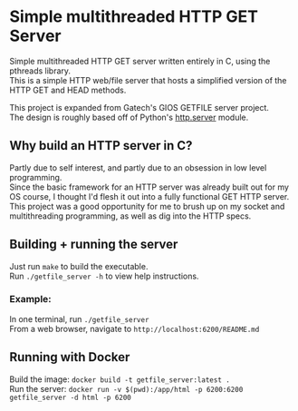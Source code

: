 # Simple multithreaded HTTP GET Server

Simple multithreaded HTTP GET server written entirely in C, using the pthreads library.  
This is a simple HTTP web/file server that hosts a simplified version of the HTTP GET and HEAD methods.

This project is expanded from Gatech's GIOS GETFILE server project.  
The design is roughly based off of Python's [http.server](https://docs.python.org/3/library/http.server.html) module.

## Why build an HTTP server in C?
Partly due to self interest, and partly due to an obsession in low level programming.  
Since the basic framework for an HTTP server was already built out for my OS course, I thought I'd flesh it out into a fully functional GET HTTP server.  
This project was a good opportunity for me to brush up on my socket and multithreading programming, as well as dig into the HTTP specs.

## Building + running the server
Just run `make` to build the executable.  
Run `./getfile_server -h` to view help instructions.

### Example:  
In one terminal, run `./getfile_server`  
From a web browser, navigate to `http://localhost:6200/README.md`

## Running with Docker
Build the image: `docker build -t getfile_server:latest .`  
Run the server: `docker run -v $(pwd):/app/html -p 6200:6200 getfile_server -d html -p 6200`
